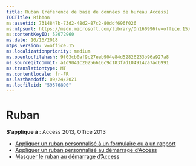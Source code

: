 ```yaml
---
title: Ruban (référence de base de données de bureau Access)
TOCTitle: Ribbon
ms:assetid: 7314847b-73d2-48d2-87c2-80ddf696f026
ms:mtpsurl: https://msdn.microsoft.com/library/Dn160996(v=office.15)
ms:contentKeyID: 52072960
ms.date: 10/16/2018
mtps_version: v=office.15
ms.localizationpriority: medium
ms.openlocfilehash: 9f03cb0af9c27eeb904e84d52826233b96a927a8
ms.sourcegitcommit: a1d9041c20256616c9c183f7d1049142a7ac6991
ms.translationtype: MT
ms.contentlocale: fr-FR
ms.lasthandoff: 09/24/2021
ms.locfileid: "59576890"
---
```

# <a name="ribbon"></a>Ruban

**S’applique à** : Access 2013, Office 2013

- [Appliquer un ruban personnalisé à un formulaire ou à un rapport](how-to-apply-a-custom-ribbon-to-a-form-or-report.md)
- [Appliquer un ruban personnalisé au démarrage d’Access](how-to-apply-a-custom-ribbon-when-starting-access.md)
- [Masquer le ruban au démarrage d’Access](how-to-hide-the-ribbon-when-access-starts.md)

